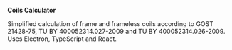 **Coils Calculator**

Simplified calculation of frame and frameless coils according to GOST 21428-75, TU BY 400052314.027-2009 and TU BY 400052314.026-2009. Uses Electron, TypeScript and React.
